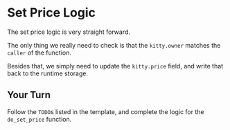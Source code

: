 # Set Price Logic

The set price logic is very straight forward.

The only thing we really need to check is that the `kitty.owner` matches the `caller` of the function.

Besides that, we simply need to update the `kitty.price` field, and write that back to the runtime storage.

## Your Turn

Follow the `TODO`s listed in the template, and complete the logic for the `do_set_price` function.
